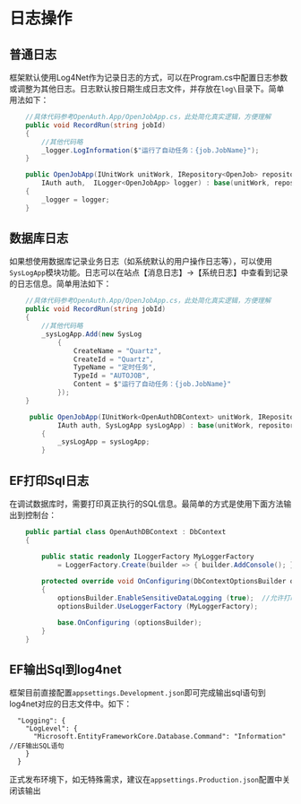 # 日志操作

## 普通日志

框架默认使用Log4Net作为记录日志的方式，可以在Program.cs中配置日志参数或调整为其他日志。日志默认按日期生成日志文件，并存放在`log\`目录下。简单用法如下：

```csharp
    //具体代码参考OpenAuth.App/OpenJobApp.cs，此处简化真实逻辑，方便理解
    public void RecordRun(string jobId)
    {
        //其他代码略
        _logger.LogInformation($"运行了自动任务：{job.JobName}");
    }

    public OpenJobApp(IUnitWork unitWork, IRepository<OpenJob> repository,
        IAuth auth,  ILogger<OpenJobApp> logger) : base(unitWork, repository, auth)
    {
        _logger = logger;
    }
```

## 数据库日志

如果想使用数据库记录业务日志（如系统默认的用户操作日志等），可以使用`SysLogApp`模块功能。日志可以在站点【消息日志】->【系统日志】中查看到记录的日志信息。简单用法如下：

```csharp
    //具体代码参考OpenAuth.App/OpenJobApp.cs，此处简化真实逻辑，方便理解
    public void RecordRun(string jobId)
    {
        //其他代码略
        _sysLogApp.Add(new SysLog
            {
                CreateName = "Quartz",
                CreateId = "Quartz",
                TypeName = "定时任务",
                TypeId = "AUTOJOB",
                Content = $"运行了自动任务：{job.JobName}"
            });
    }

     public OpenJobApp(IUnitWork<OpenAuthDBContext> unitWork, IRepository<OpenJob,OpenAuthDBContext> repository,
            IAuth auth, SysLogApp sysLogApp) : base(unitWork, repository, auth)
        {
            _sysLogApp = sysLogApp;
        }
```

## EF打印Sql日志

在调试数据库时，需要打印真正执行的SQL信息。最简单的方式是使用下面方法输出到控制台：

```csharp
    public partial class OpenAuthDBContext : DbContext
    {

        public static readonly ILoggerFactory MyLoggerFactory
            = LoggerFactory.Create(builder => { builder.AddConsole(); });
        
        protected override void OnConfiguring(DbContextOptionsBuilder optionsBuilder)
        {
            optionsBuilder.EnableSensitiveDataLogging (true);  //允许打印参数
            optionsBuilder.UseLoggerFactory (MyLoggerFactory);

            base.OnConfiguring (optionsBuilder);
        }
    }
```

## EF输出Sql到log4net

框架目前直接配置`appsettings.Development.json`即可完成输出sql语句到log4net对应的日志文件中。如下：

```
  "Logging": {
    "LogLevel": {
      "Microsoft.EntityFrameworkCore.Database.Command": "Information"  //EF输出SQL语句
    }
  }
```

正式发布环境下，如无特殊需求，建议在`appsettings.Production.json`配置中关闭该输出
